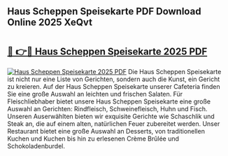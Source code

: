 ## Haus Scheppen Speisekarte PDF Download Online 2025 XeQvt

# <h2><a href="http://gc68z8f.nevu.top/?p=Haus+Scheppen+Speisekarte">🔗 👉🔴 Haus Scheppen Speisekarte 2025 PDF</a></h2>

[![Haus Scheppen Speisekarte 2025 PDF](https://i.imgur.com/dBaPXMq.png)](http://gc68z8f.nevu.top/?p=Haus+Scheppen+Speisekarte)
Die Haus Scheppen Speisekarte ist nicht nur eine Liste von Gerichten, sondern auch die Kunst, ein Gericht zu kreieren. Auf der Haus Scheppen Speisekarte unserer Cafeteria finden Sie eine große Auswahl an leichten und frischen Salaten. Für Fleischliebhaber bietet unsere Haus Scheppen Speisekarte eine große Auswahl an Gerichten: Rindfleisch, Schweinefleisch, Huhn und Fisch. Unseren Auserwählten bieten wir exquisite Gerichte wie Schaschlik und Steak an, die auf einem alten, natürlichen Feuer zubereitet werden. Unser Restaurant bietet eine große Auswahl an Desserts, von traditionellen Kuchen und Kuchen bis hin zu erlesenen Crème Brûlée und Schokoladenburdel.
